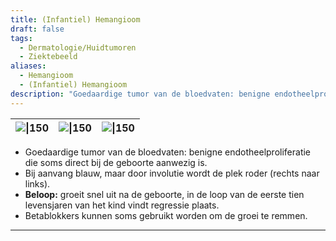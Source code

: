 ```yaml
---
title: (Infantiel) Hemangioom
draft: false
tags:
  - Dermatologie/Huidtumoren
  - Ziektebeeld
aliases:
  - Hemangioom
  - (Infantiel) Hemangioom
description: "Goedaardige tumor van de bloedvaten: benigne endotheelproliferatie die soms direct bij de geboorte aanwezig is."
---
```





| ![\|150](https://i.imgur.com/kJanRLu.png) | ![\|150](https://i.imgur.com/bPHJ3GJ.png) | ![\|150](https://i.imgur.com/897wCEL.png) |
| ---- | ---- | ---- |


- Goedaardige tumor van de bloedvaten: benigne endotheelproliferatie die soms direct bij de geboorte aanwezig is.
- Bij aanvang blauw, maar door involutie wordt de plek roder (rechts naar links).
- **Beloop:** groeit snel uit na de geboorte, in de loop van de eerste tien levensjaren van het kind vindt regressie plaats.
- Betablokkers kunnen soms gebruikt worden om de groei te remmen.

---